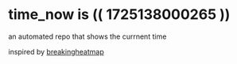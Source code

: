 # time_now is (( 1725138000265 ))

an automated repo that shows the currnent time

inspired by [breakingheatmap](https://github.com/breakingheatmap/breakingheatmap)